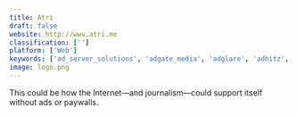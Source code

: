 ```yaml
---
title: Atri
draft: false 
website: http://wwv.atri.me
classification: ['']
platform: ['Web']
keywords: ['ad_server_solutions', 'adgate_media', 'adglare', 'adhitz', 'adquick', 'adroll', 'adsense', 'adform', 'adsuit', 'amobee', 'bannerwise', 'buysellads_publisher_pro', 'centralhubb_-_website_advert_management', 'digiday', 'doubleclick_for_publishers', 'epom_ad_server', 'rocket_fuel', 'sekindo_-_universal_mccann', 'djax_mobile_ad_server']
image: logo.png
---
```

This could be how the Internet—and journalism—could support itself without ads or paywalls.